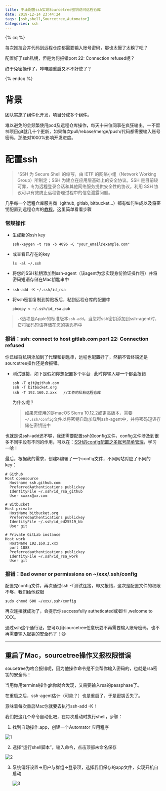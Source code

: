 ```yaml
---
title: 不止配置ssh实现Sourcetree密钥访问远程仓库
date: 2019-12-14 23:44:24
tags: [ssh,shell,Sourcetree,Automator]
Categories: ssh
---
```


{% cq %}

每次推拉合并代码到远程仓库都需要输入账号密码，那也太慢了太糗了吧？

配置好了ssh私钥，但是为何报错port 22: Connection refused呢？

终于免密操作了，咋电脑重启又不不好使了？

{% endcq %}



<!-- more -->

# 背景

团队实施了组件化开发，项目分成多个组件。

难以避免的会频繁使用pod及远程仓库操作，每天十来位同事在疯狂输出，一不留神项目git就几十个更新，如果每次pull/rebase/merge/push/代码都需要输入账号密码，那绝对1000%影响开发进度。



# 配置ssh

> “SSH 为 Secure Shell 的缩写，由 IETF 的网络小组（Network Working Group）所制定；SSH 为建立在应用层基础上的安全协议。SSH 是目前较可靠，专为远程登录会话和其他网络服务提供安全性的协议。利用 SSH 协议可以有效防止远程管理过程中的信息泄露问题。

几乎每一个远程仓库服务商（github, gitlab, bitbucket...）都有如何生成以及将密钥配置到远程仓库的[教程](https://help.github.com/en/github/authenticating-to-github/connecting-to-github-with-ssh)，这里简单看看步骤



### 常规操作

* 生成新的ssh key

  ```shell
  ssh-keygen -t rsa -b 4096 -C "your_email@example.com"
  ```

* 或查看已存在的key

  ```shell
  ls -al ~/.ssh
  ```

* 将您的SSH私钥添加到ssh-agent（该agent为您实现身份验证操作哦）并将密码短语存储在Mac钥匙串中

* ```shell
  ssh-add -K ~/.ssh/id_rsa
  ```

* 将ssh密钥复制到剪贴板后，粘到远程仓库的配置中

  ```shell
  pbcopy < ~/.ssh/id_rsa.pub
  ```



> `-K`选项是Apple的标准版本`ssh-add`，当您将ssh密钥添加到ssh-agent时，它将密码短语存储在您的钥匙串中



### 报错：ssh: connect to host gitlab.com port 22: Connection refused

你已经将私钥添加到了代理和钥匙串，远程也配置好了，然鹅不管终端还是sourcetree操作还是会报错。

* 测试链接，如下是假如你想配置多个平台.. 此时你输入哪一个都会报错

  ```shell
  ssh -T git@github.com
  ssh -T bitbucket.org
  ssh -T 192.160.2.xxx   //工作的私有远程仓库
  ```

  为什么呢？

  > 如果您使用的是macOS Sierra 10.12.2或更高版本，需要`~/.ssh/config`文件以将密钥自动加载到ssh-agent中，并将密码短语存储在密钥链中

也就是说ssh-add还不够，我还需要配置ssh的config文件，config文件涉及到很多不同字段有不同的作用，可以在：[SSH的config配置之多账号简单管理](https://jingwei.link/2018/12/15/ssh-config-multi-app-manager.html)，学习一哈！

最后，根据我的需求，创建&编辑了一个config文件，不同网站对应了不同的key：

```
# Github
Host opensource   
  Hostname ssh.github.com  
  PreferredAuthentications publickey  
  IdentityFile ~/.ssh/id_rsa_github
  User xxxxx@xx.com 
  
# Bitbucket
Host private
  HostName bitbucket.org
  Preferredauthentications publickey
  IdentityFile ~/.ssh/id_ed25519_bb
  User git

# Private GitLab instance
Host work
  HostName 192.160.2.xxx
  port 1888
  Preferredauthentications publickey
  IdentityFile ~/.ssh/id_rsa_work
  User git
```





### 报错：Bad owner or permissions on ~/xxx/.ssh/config

配置完config文件，再次通过ssh -T测试连接，却又报错，这次是配置文件的权限不够，我们给他权限

```shell
sudo chmod 600 ~/xxx/.ssh/config
```

再次连接就成功了，会提示你successfully autheticated或者Hi ,welcome to XXX。

通过ssh这个通行证，您可以用sourcetree任意玩耍不再需要输入账号密码，也不再需要输入密钥的安全码了！😄



---

## 重启了Mac，sourcetree操作又报权限错误

soucetree为啥会报错呢，因为他操作命令是不会帮你输入密码的，也就是rsa密钥的安全码！

当用你用terminal操作git你就会发现，又需要输入rsa的passphase了。



在重启之后，ssh-agent估计（可能？）也是重启了，于是密钥丢失了。

意味着每次重启Mac你就要去执行ssh-add -K！



我们把这几个命令自动化吧，在每次启动时执行shell，步骤：

1. 找到自动操作.app，创建一个Automator 应用程序

![1](https://s2.ax1x.com/2019/12/15/QWBxMj.png)



2. 选择“运行shell脚本”，输入命令，点击顶部未命名保存

![2](https://s2.ax1x.com/2019/12/15/QWBjzQ.png)



3. 系统偏好设置->用户与群组->登录项，选择我们保存的app文件，实现开机自启动

   ![3](https://s2.ax1x.com/2019/12/15/QWBXRg.png)